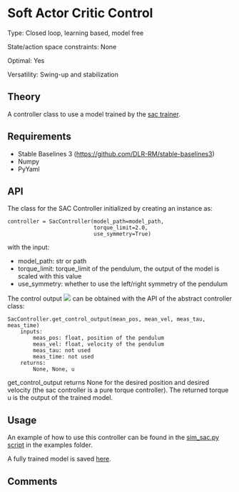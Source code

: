 # Soft Actor Critic Control #

Type: Closed loop, learning based, model free

State/action space constraints: None

Optimal: Yes

Versatility: Swing-up and stabilization

## Theory # 

A controller class to use a model trained by the [sac trainer](https://github.com/dfki-ric-underactuated-lab/torque_limited_simple_pendulum/tree/master/software/python/simple_pendulum/reinforcement_learning/sac).

## Requirements # 
- Stable Baselines 3 (https://github.com/DLR-RM/stable-baselines3)
- Numpy
- PyYaml

## API # 

The class for the SAC Controller initialized by creating an instance as:

    controller = SacController(model_path=model_path,
                               torque_limit=2.0,
                               use_symmetry=True)
with the input:

- model_path: str or path
- torque_limit: torque_limit of the pendulum, the output of the model is scaled with this value
- use_symmetry: whether to use the left/right symmetry of the pendulum

The control output <img src="https://render.githubusercontent.com/render/math?math=\mathbf{u}(\mathbf{x})"> can be obtained with the API of the abstract controller class:

    SacController.get_control_output(mean_pos, mean_vel, meas_tau, meas_time)
        inputs:
            meas_pos: float, position of the pendulum
            meas_vel: float, velocity of the pendulum
            meas_tau: not used
            meas_time: not used
        returns:
            None, None, u

get_control_output returns None for the desired position and desired velocity (the sac controller is a pure torque controller). The returned torque u is the output of the trained model.

## Usage #
 An example of how to use this controller can be found in the [sim_sac.py script](https://github.com/dfki-ric-underactuated-lab/torque_limited_simple_pendulum/tree/master/software/python/simple_pendulum/reinforcement_learning/sac) in the examples folder.

A fully trained model is saved [here](https://github.com/dfki-ric-underactuated-lab/torque_limited_simple_pendulum/tree/master/data/models).

## Comments #







